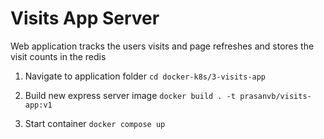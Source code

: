 # Visits App Server

Web application tracks the users visits and page refreshes and stores the visit counts in the redis

1. Navigate to application folder
   `cd docker-k8s/3-visits-app`

2. Build new express server image
   `docker build . -t prasanvb/visits-app:v1`

3. Start container
   `docker compose up`
